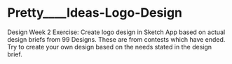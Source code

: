 # Pretty____Ideas-Logo-Design
Design Week 2 Exercise: Create logo design in Sketch App based on actual design briefs from 99 Designs. These are from contests which have ended. Try to create your own design based on the needs stated in the design brief.

